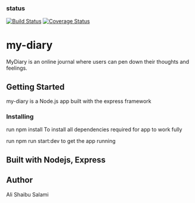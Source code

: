 ### status
[![Build Status](https://travis-ci.org/MaejorAli/my-diary.svg?branch=develop)](https://travis-ci.org/MaejorAli/my-diary) [![Coverage Status](https://coveralls.io/repos/github/MaejorAli/my-diary/badge.svg?branch=develop)](https://coveralls.io/github/MaejorAli/my-diary?branch=develop)
# my-diary

MyDiary is an online journal where users can pen down their thoughts and feelings.

## Getting Started

my-diary is a Node.js app built with the express framework

### Installing

run npm install To install all dependencies required for app to work fully

run npm run start:dev to get the app running

## Built with Nodejs, Express

## Author

Ali Shaibu Salami
